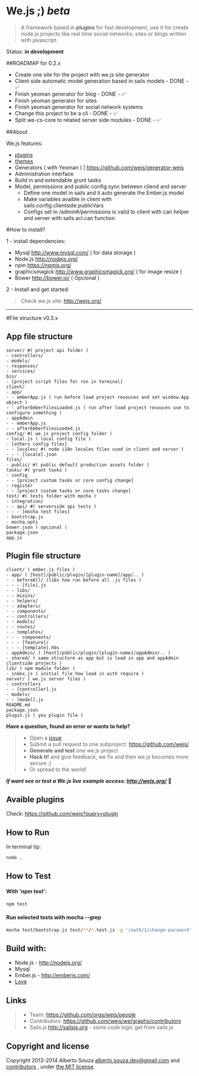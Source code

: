 # We.js ;) *beta*

> A framework based in **plugins** for fast development, use it for create node.js projects like real time social networks, sites or blogs written with javascript.

Status:  **in development**

##ROADMAP for 0.2.x

- Create one site for the project with we.js site generator
- Client side automatic model generation based in sails models - DONE - :white_check_mark:
- Finish yeoman generator for blog - DONE - :white_check_mark:
- Finish yeoman generator for sites
- Finish yeoman generator for social network systems
- Change this project to be a cli - DONE - :white_check_mark:
- Split we-cs-core to related server side modules - DONE - :white_check_mark:

##About

We.js features:

 - [plugins](https://github.com/wejs?query=plugin)
 - [themes](https://github.com/wejs?query=theme)
 - Generators ( with Yeoman ) | https://github.com/wejs/generator-wejs
 - Administration interface
 - Build in and extendable grunt tasks
 - Model, permissions and public config sync between cliend and server
   - Define one model in sails and it auto generate the Ember.js model
   - Make variables avaible in client with sails.config.clientside.publicVars
   - Configs set in /admin#/permissions is valid to client with can helper and server with sails.acl.can function

#How to install?

1 - install dependencies:

* Mysql http://www.mysql.com/ ( for data storage )
* Node.js http://nodejs.org/
* npm https://npmjs.org/
* graphicsmagick http://www.graphicsmagick.org/ ( for image resize )
* Bower http://bower.io/ ( Opcional )

2 - Install and get started:

> Check we.js site: http://wejs.org/


---------------

#File structure  v0.3.x

## App file structure
```
server/ #( project api folder )
- controllers/
- models/
- responses/
- services/
bin/
- [project script files for run in terminal]
client/
- app/
- - emberApp.js ( run before load project resouces and set window.App object )
- - afterEmberFilesLoaded.js ( run after load project resouces use to configure something )
- appAdmin
- - emberApp.js
- - afterEmberFilesLoaded.js
config/ #( we.js project config folder )
- local.js ( local config file )
- [others config files]
- - locales/ #( node i18n locales files used in client and server )
- - - [locale].json
files/
- public/ #( public default production assets folder )
tasks/ #( grunt tasks )
- config
- - [project custom tasks or core config change]
- register
- - [project custom tasks or core tasks change]
test/ #( tests folder with mocha )
- integration/
- - api/ #( serverside api tests )
- - - [mocha test files]
- bootstrap.js
- mocha.opts
bower.json ( opcional )
package.json
app.js
```

## Plugin file structure
```
client/ ( ember.js files )
- app/ ( [host]/públic/plugin/[plugin-name]/app/.. )
- - beforeAll/ (libs how run before all .js files )
- - - [file].js
- - libs/
- - mixins/
- - helpers/
- - adapters/
- - components/
- - controllers/
- - models/
- - routes/
- - templates/
- - - components/
- - - [feature]/
- - - [template].hbs
- appAdmin/ ( [host]/públic/plugin/[plugin-name]/appAdmin/.. )
- shared/ ( same structure as app but is load in app and appAdmin clientside projects )
lib/ ( npm module folder )
- index.js ( initial file how load in with require )
server/ ( we.js server files )
- controllers
- - [controller].js
- models/
- - [model].js
README.md
package.json
plugin.js ( you plugin file )
```

**Have a question, found an error or wants to help?**

> * Open a [issue](https://github.com/wejs/we/issues)
> * Submit a pull request to one subproject: https://github.com/wejs/
> * **Generate and test** one we.js project
> * **Hack it!** and give feedback, we fix and then we.js becomes more secure ;)
> * Or spread to the world!

***If want see or test a We.js live example access: http://wejs.org/*** :eyes:


## Avaible plugins

Check: https://github.com/wejs?query=plugin

## How to Run

In terminal tip:

```sh
node .
```

## How to Test

#### With 'npm test':

```sh
npm test
```

#### Run selected tests with mocha --grep

```sh
mocha test/bootstrap.js test/**/*.test.js -g '/auth/1/change-password'
```

## Build with:
* Node.js - http://nodejs.org/
* Mysql
* Ember.js - http://emberjs.com/
* [Love](http://www.lovecalculator.com/)

## Links

> * Team: https://github.com/orgs/wejs/people
> * Contributors: https://github.com/wejs/we/graphs/contributors
> * Sails.js  http://sailsjs.org - some code logic get from sails.js

## Copyright and license

Copyright 2013-2014 Alberto Souza <alberto.souza.dev@gmail.com> and [contributors](https://github.com/wejs/we/graphs/contributors) , under [the MIT license](LICENSE).
